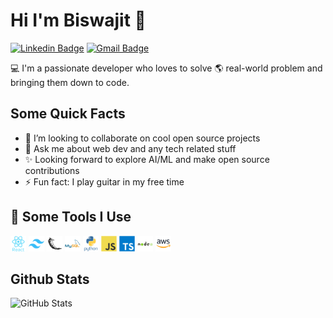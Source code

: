 # Hi I'm Biswajit 👋


[![Linkedin Badge](https://img.shields.io/badge/-biswajit_kaushik-blue?style=flat&logo=Linkedin&logoColor=white&link=https://www.linkedin.com/in/biswajit-kaushik/)](https://www.linkedin.com/in/biswajit-kaushik-51b024203/)
[![Gmail Badge](https://img.shields.io/badge/-biswajitkaushik02-c14438?style=flat&logo=Gmail&logoColor=white&link=mailto:biswajitkaushik02@gmail.com)](mailto:biswajitkaushik02@gmail.com)
<!-- [![Website Badge](https://img.shields.io/badge/-biswajit.me-47CCCC?style=flat&logo=Google-Chrome&logoColor=white&link=biswajit.me)](https://biswajit.me) -->

💻 I'm a passionate developer who loves to solve 🌎 real-world problem and bringing them down to code.

## Some Quick Facts
- 🌱 I’m looking to collaborate on cool open source projects
- 💬 Ask me about web dev and any tech related stuff
- ✨ Looking forward to explore AI/ML and make open source contributions
- ⚡ Fun fact: I play guitar in my free time

<h2>🚀 Some Tools I Use</h2>
<p align="left">
<img src="https://raw.githubusercontent.com/devicons/devicon/master/icons/react/react-original-wordmark.svg" alt="react" width="25" height="25" />
<img src="https://raw.githubusercontent.com/devicons/devicon/master/icons/tailwindcss/tailwindcss-plain.svg" alt="tailwindcss" width="25" height="25" />
<img src="https://raw.githubusercontent.com/devicons/devicon/master/icons/flask/flask-original.svg" alt="flask" width="25" height="25" />
<img src="https://raw.githubusercontent.com/devicons/devicon/master/icons/mysql/mysql-original-wordmark.svg" alt="mysql" width="25" height="25" />
<img src="https://raw.githubusercontent.com/devicons/devicon/master/icons/python/python-original-wordmark.svg" alt="python" width="25" height="25" />
<img src="https://raw.githubusercontent.com/devicons/devicon/master/icons/javascript/javascript-original.svg" alt="javascript" width="25" height="25" />
<img src="https://raw.githubusercontent.com/devicons/devicon/master/icons/typescript/typescript-original.svg" alt="typescript" width="25" height="25" />
<img src="https://raw.githubusercontent.com/devicons/devicon/master/icons/nodejs/nodejs-original-wordmark.svg" alt="nodejs" width="25" height="25" />
<img src="https://raw.githubusercontent.com/github/explore/80688e429a7d4ef2fca1e82350fe8e3517d3494d/topics/aws/aws.png" alt="aws" width="25" height="25" />
</p>

## Github Stats
<p><img src="https://github-readme-stats.vercel.app/api?username=biswajit-k&amp;show_icons=true" alt="GitHub Stats"></p>

